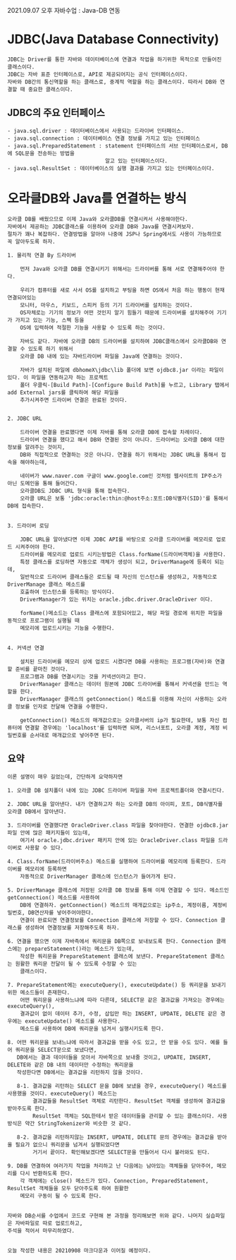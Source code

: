 2021.09.07 오후 자바수업 : Java-DB 연동

# JDBC(Java Database Connectivity)

    JDBC는 Driver를 통한 자바와 데이터베이스에 연결과 작업을 하기위한 목적으로 만들어진 클래스이다.
    JDBC는 자바 표준 인터페이스로, API로 제공되어지는 공식 인터페이스이다.
    자바와 DB간의 통신역할을 하는 클래스로, 중계적 역할을 하는 클래스이다. 따라서 DB와 연결할 때 중요한 클래스이다.

## JDBC의 주요 인터페이스
    
    - java.sql.driver : 데이터베이스에서 사용되는 드라이버 인터페이스.
    - java.sql.connection : 데이터베이스 연결 정보를 가지고 있는 인터페이스
    - java.sql.PreparedStatement : statement 인터페이스의 서브 인터페이스로서, DB에 SQL문을 전송하는 방법을
                                   알고 있는 인터페이스이다.
    - java.sql.ResultSet : 데이터베이스의 실행 결과를 가지고 있는 인터페이스이다.



# 오라클DB와 Java를 연결하는 방식

    오라클 DB를 배웠으므로 이제 Java와 오라클DB를 연결시켜서 사용해야한다.
    자바에서 제공하는 JDBC클래스를 이용하여 오라클 DB와 Java를 연결시켜보자. 
    절차가 꽤나 복잡하다. 연결방법을 알아야 나중에 JSP나 Spring에서도 사용이 가능하므로 꼭 알아두도록 하자.

    1. 물리적 연결 By 드라이버

        먼저 Java와 오라클 DB를 연결시키기 위해서는 드라이버를 통해 서로 연결해주어야 한다.

        우리가 컴퓨터를 새로 사서 OS를 설치하고 부팅을 하면 OS에서 처음 하는 행동이 현재 연결되어있는
        모니터, 마우스, 키보드, 스피커 등의 기기 드라이버를 설치하는 것이다.
        OS자체로는 기기의 정보가 어떤 것인지 알기 힘들기 때문에 드라이버를 설치해주어 기기가 가지고 있는 기능, 스펙 등을
        OS에 입력하여 적절한 기능을 사용할 수 있도록 하는 것이다.

        자바도 같다. 자바에 오라클 DB의 드라이버를 설치하여 JDBC클래스에서 오라클DB와 연결할 수 있도록 하기 위해서
        오라클 DB 내에 있는 자바드라이버 파일을 Java에 연결하는 것이다.

        자바가 설치된 파일에 dbhomeX\jdbc\lib 폴더에 보면 ojdbc8.jar 이라는 파일이 있다. 이 파일을 연동하고자 하는 프로젝트 
        폴더 우클릭-[Build Path]-[Configure Build Path]를 누르고, Library 탭에서 add External jars를 클릭하여 해당 파일을
        추가시켜주면 드라이버 연결은 완료된 것이다.


    2. JDBC URL
    
        드라이버 연결을 완료했다면 이제 자바를 통해 오라클 DB에 접속할 차례이다.
        드라이버 연결을 했다고 해서 DB와 연결된 것이 아니다. 드라이버는 오라클 DB에 대한 정보를 알려주는 것이지,
        DB와 직접적으로 연결하는 것은 아니다. 연결을 하기 위해서는 JDBC URL을 통해서 접속을 해야하는데,

        네이버가 www.naver.com 구글이 www.google.com인 것처럼 웹사이트의 IP주소가 아닌 도메인을 통해 들어간다.
        오라클DB도 JDBC URL 형식을 통해 접속한다.
        오라클 URL은 보통 'jdbc:oracle:thin:@host주소:포트:DB식별자(SID)'를 통해서 DB에 접속한다.

    
    3. 드라이버 로딩
        
        JDBC URL을 알아냈다면 이제 JDBC API를 바탕으로 오라클 드라이버를 메모리로 업로드 시켜주어야 한다.
        드라이버를 메모리로 업로드 시키는방법은 Class.forName(드라이버객체)을 사용한다.
        특정 클래스를 로딩하면 자동으로 객체가 생성이 되고, DriverManage에 등록이 되는데,
        일반적으로 드라이버 클래스들은 로드될 때 자신의 인스턴스를 생성하고, 자동적으로 DriverManage 클래스 메소드를
        호출하여 인스턴스를 등록하는 방식이다. 
        DriverManager가 있는 위치는 oracle.jdbc.driver.OracleDriver 이다.

        forName()메소드는 Class 클래스에 포함되어있고, 해당 파일 경로에 위치한 파일을 동적으로 프로그램이 실행될 때
        메모리에 업로드시키는 기능을 수행한다.


    4. 커넥션 연결
        
        설치된 드라이버를 메모리 상에 업로드 시켰다면 DB를 사용하는 프로그램(자바)와 연결할 준비를 끝마친 것이다.
        프로그램과 DB를 연결시키는 것을 커넥션이라고 한다.
        DriverManager 클래스는 데이터 원본에 JDBC 드라이버를 통해서 커넥션을 만드는 역할을 한다.
        DriverManager 클래스의 getConnection() 메소드를 이용해 자신이 사용하는 오라클 정보를 인자로 전달해 연결을 수행한다.
        
        getConnection() 메소드의 매개값으로는 오라클서버의 ip가 필요한데, 보통 자신 컴퓨터에 연결할 경우에는 'localhost'를 입력하면 되며, 리스너포트, 오라클 계정, 계정 비밀번호를 순서대로 매개값으로 넣어주면 된다.



## 요약

    이론 설명이 매우 길었는데, 간단하게 요약하자면

    1. 오라클 DB 설치폴더 내에 있는 JDBC 드라이버 파일을 자바 프로젝트폴더와 연결시킨다.

    2. JDBC URL을 알아낸다. 내가 연결하고자 하는 오라클 DB의 아이피, 포트, DB식별자를 오라클 DB에서 알아낸다.

    3. 드라이버를 연결했다면 OracleDriver.class 파일을 찾아야한다. 연결한 ojdbc8.jar 파일 안에 많은 패키지들이 있는데,
        여기서 oracle.jdbc.driver 패키지 안에 있는 OracleDriver.class 파일을 드라이버로 사용할 수 있다.

    4. Class.forName(드라이버주소) 메소드를 실행하여 드라이버를 메모리에 등록한다. 드라이버를 메모리에 등록하면
        자동적으로 DriverManager 클래스에 인스턴스가 들어가게 된다.

    5. DriverManage 클래스에 저장된 오라클 DB 정보를 통해 이제 연결할 수 있다. 메소드인 getConnection() 메소드를 사용하여
        DB에 연결하자. getConnection() 메소드의 매개값으로는 ip주소, 계정이름, 계정비밀번호, DB연산자를 넣어주어야한다.
        연결이 완료되면 연결정보를 Connection 클래스에 저장할 수 있다. Connection 클래스를 생성하여 연결정보를 저장해주도록 하자.

    6. 연결을 했으면 이제 자바측에서 쿼리문을 DB쪽으로 보내보도록 한다. Connection 클래스에는 prepareStatement()라는 메소드가 있는데,
        작성한 쿼리문을 PrepareStatement 클래스에 보낸다. PrepareStatement 클래스는 원활한 쿼리문 전달이 될 수 있도록 수정할 수 있는
        클래스이다.

    7. PrepareStatement에는 executeQuery(), executeUpdate() 등 쿼리문을 보내기 위한 메소드들이 존재한다.
        어떤 쿼리문을 사용하느냐에 따라 다른데, SELECT문 같은 결과값을 가져오는 경우에는 executeQuery(),
        결과값이 없이 데이터 추가, 수정, 삽입만 하는 INSERT, UPDATE, DELETE 같은 경우에는 executeUpdate() 메소드를 사용한다. 
        메소드를 사용하여 DB에 쿼리문을 넘겨서 실행시키도록 한다.

    8. 어떤 쿼리문을 보내느냐에 따라서 결과값을 받을 수도 있고, 안 받을 수도 있다. 예를 들어 쿼리문을 SELECT문으로 보냈다면, 
       DB에서는 결과 데이터들을 모아서 자바쪽으로 보내줄 것이고, UPDATE, INSERT, DELETE와 같은 DB 내의 데이터만 수정하는 쿼리문을
       작성한다면 DB에서는 결과값을 리턴하지 않을 것이다.

       8-1. 결과값을 리턴하는 SELECT 문을 DB에 보냈을 경우, executeQuery() 메소드를 사용했을 것이다. executeQuery() 메소드는 
            결과값들을 ResultSet 객체로 리턴한다. ResultSet 객체를 생성하여 결과값을 받아주도록 한다.
            ResultSet 객체는 SQL한테서 받은 데이터들을 관리할 수 있는 클래스이다. 사용방식은 약간 StringTokenizer와 비슷한 것 같다.

       8-2. 결과값을 리턴하지않는 INSERT, UPDATE, DELETE 문의 경우에는 결과값을 받아올 필요가 없으니 쿼리문을 넘겨서 실행되었다면
            거기서 끝이다. 확인해보겠다면 SELECT문을 만들어서 다시 불러와도 된다.
    
    9. DB를 연결하여 여러가지 작업을 처리하고 난 다음에는 남아있는 객체들을 닫아주어, 메모리를 다시 반환하도록 한다.
        각 객체에는 close() 메소드가 있다. Connection, PreparedStatement, ResultSet 객체들을 모두 닫아주도록 하여 원활한
        메모리 구동이 될 수 있도록 한다.


    자바와 DB순서를 수업에서 코드로 구현해 본 과정을 정리해보면 위와 같다. 나머지 실습파일은 자바파일로 따로 업로드하고, 
    주석을 적어서 마무리하였다.
    

    오늘 작성한 내용은 20210908 마크다운과 이어질 예정이다.
    